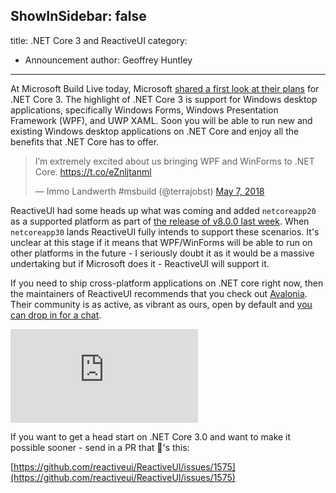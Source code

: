 ShowInSidebar: false
---
title: .NET Core 3 and ReactiveUI
category: 
  - Announcement
author: Geoffrey Huntley
---

At Microsoft Build Live today, Microsoft [shared a first look at their plans](
https://blogs.msdn.microsoft.com/dotnet/2018/05/07/net-core-3-and-support-for-windows-desktop-applications/
) for .NET Core 3. The highlight of .NET Core 3 is support for Windows desktop applications, specifically Windows Forms, Windows Presentation Framework (WPF), and UWP XAML. Soon you will be able to run new and existing Windows desktop applications on .NET Core and enjoy all the benefits that .NET Core has to offer.

<blockquote class="twitter-tweet" data-lang="en"><p lang="en" dir="ltr">I’m extremely excited about us bringing WPF and WinForms to .NET Core. <a href="https://t.co/eZnljtanml">https://t.co/eZnljtanml</a></p>&mdash; Immo Landwerth #msbuild (@terrajobst) <a href="https://twitter.com/terrajobst/status/993601917795221504?ref_src=twsrc%5Etfw">May 7, 2018</a></blockquote>
<script async src="https://platform.twitter.com/widgets.js" charset="utf-8"></script>

ReactiveUI had some heads up what was coming and added `netcoreapp20` as a supported platform as part of [the release of v8.0.0 last week](https://reactiveui.net/blog/2018/05/reactiveui-v8.0.0-released). When `netcoreapp30` lands ReactiveUI fully intends to support these scenarios. It's unclear at this stage if it means that WPF/WinForms will be able to run on other platforms in the future - I seriously doubt it as it would be a massive undertaking but if Microsoft does it - ReactiveUI will support it. 

If you need to ship cross-platform applications on .NET core right now, then the maintainers of ReactiveUI recommends that you check out [Avalonia](https://github.com/AvaloniaUI/Avalonia). Their community is as active, as vibrant as ours, open by default and [you can drop in for a chat](https://gitter.im/AvaloniaUI/Avalonia).

<div class="youtube-video-container"><iframe src="https://www.youtube.com/embed/wHcB3sGLVYg" title="YouTube video player" frameborder="0" allow="accelerometer; autoplay; clipboard-write; encrypted-media; gyroscope; picture-in-picture" allowfullscreen></iframe></div>

If you want to get a head start on .NET Core 3.0 and want to make it possible sooner - send in a PR that 🚢's this:

[https://github.com/reactiveui/ReactiveUI/issues/1575](https://github.com/reactiveui/ReactiveUI/issues/1575)
